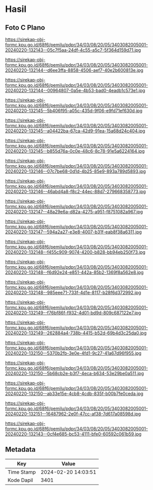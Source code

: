 # Hasil

## Foto C Plano

https://sirekap-obj-formc.kpu.go.id/68f6/pemilu/pdpr/34/03/08/20/05/3403082005001-20240220-132143--05c7f5aa-24df-4c55-a5c7-5f364d159d71.jpg

https://sirekap-obj-formc.kpu.go.id/68f6/pemilu/pdpr/34/03/08/20/05/3403082005001-20240220-132144--d6ee3ffa-8858-4506-aef7-40e2b600813e.jpg

https://sirekap-obj-formc.kpu.go.id/68f6/pemilu/pdpr/34/03/08/20/05/3403082005001-20240220-132144--00964807-0a5e-4b53-bad0-4eadb1c573e1.jpg

https://sirekap-obj-formc.kpu.go.id/68f6/pemilu/pdpr/34/03/08/20/05/3403082005001-20240220-132145--5b406f95-a05c-435d-9f06-e9fd71ef630d.jpg

https://sirekap-obj-formc.kpu.go.id/68f6/pemilu/pdpr/34/03/08/20/05/3403082005001-20240220-132145--a04422ba-67ca-42d9-91ea-15a68d24c404.jpg

https://sirekap-obj-formc.kpu.go.id/68f6/pemilu/pdpr/34/03/08/20/05/3403082005001-20240220-132145--b855d76a-0c0e-48c6-8c78-91e5a6224164.jpg

https://sirekap-obj-formc.kpu.go.id/68f6/pemilu/pdpr/34/03/08/20/05/3403082005001-20240220-132146--07c7be68-0d1d-4b25-85e9-893a789d5893.jpg

https://sirekap-obj-formc.kpu.go.id/68f6/pemilu/pdpr/34/03/08/20/05/3403082005001-20240220-132146--46abd4a8-f8c2-44ec-88d7-279668358773.jpg

https://sirekap-obj-formc.kpu.go.id/68f6/pemilu/pdpr/34/03/08/20/05/3403082005001-20240220-132147--48a29e6a-d82a-4275-a951-f8751082a967.jpg

https://sirekap-obj-formc.kpu.go.id/68f6/pemilu/pdpr/34/03/08/20/05/3403082005001-20240220-132147--594a2a27-e3e8-4007-b31f-eab8f38a6311.jpg

https://sirekap-obj-formc.kpu.go.id/68f6/pemilu/pdpr/34/03/08/20/05/3403082005001-20240220-132148--f455c909-9074-4200-b828-bb94eb250f73.jpg

https://sirekap-obj-formc.kpu.go.id/68f6/pemilu/pdpr/34/03/08/20/05/3403082005001-20240220-132148--f6d92e24-e851-442a-85b2-1369f8a562e8.jpg

https://sirekap-obj-formc.kpu.go.id/68f6/pemilu/pdpr/34/03/08/20/05/3403082005001-20240220-132148--985eee71-733f-4d1e-8117-b28f6d372992.jpg

https://sirekap-obj-formc.kpu.go.id/68f6/pemilu/pdpr/34/03/08/20/05/3403082005001-20240220-132149--f76bf86f-f932-4d01-bd9d-809c687122e7.jpg

https://sirekap-obj-formc.kpu.go.id/68f6/pemilu/pdpr/34/03/08/20/05/3403082005001-20240220-132149--262884a4-738b-4415-b52d-69b4d3c25da0.jpg

https://sirekap-obj-formc.kpu.go.id/68f6/pemilu/pdpr/34/03/08/20/05/3403082005001-20240220-132150--5370b2fb-3e0e-4fd1-9c27-41a67d96f955.jpg

https://sirekap-obj-formc.kpu.go.id/68f6/pemilu/pdpr/34/03/08/20/05/3403082005001-20240220-132150--5b68cb2e-b3f7-4eca-b634-53e29be0a511.jpg

https://sirekap-obj-formc.kpu.go.id/68f6/pemilu/pdpr/34/03/08/20/05/3403082005001-20240220-132150--ab33e15e-4cb8-4cdb-835f-b00b7fe0ceda.jpg

https://sirekap-obj-formc.kpu.go.id/68f6/pemilu/pdpr/34/03/08/20/05/3403082005001-20240220-132151--16487962-2e0f-47cc-af38-7d617a08598d.jpg

https://sirekap-obj-formc.kpu.go.id/68f6/pemilu/pdpr/34/03/08/20/05/3403082005001-20240220-132143--0cf4e685-bc53-4111-bfe0-60592c061b59.jpg


## Metadata

| Key        | Value               |
| ---------- | ------------------- |
| Time Stamp | 2024-02-20 14:03:51 |
| Kode Dapil | 3401                |



